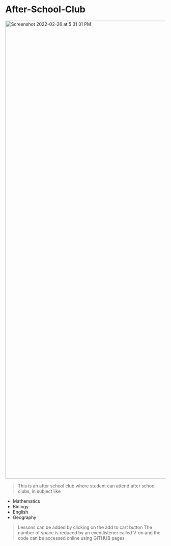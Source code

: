 # After-School-Club
<img width="1437" alt="Screenshot 2022-02-26 at 5 31 31 PM" src="https://user-images.githubusercontent.com/96871476/155851089-affe50fe-4aaf-4f55-81e6-577ff01c8b78.png">

>This is an after school club where student can attend after school clubs, in subject like
- Mathematics
- Biology
- English
- Geography
> Lessons can be added by clicking on the add to cart button
> The number of space is reduced by an eventlistener called V-on and the code can be accessed online using GITHUB pages
